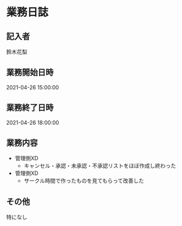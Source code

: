 # 業務日誌

## 記入者

鈴木花梨

## 業務開始日時

2021-04-26 15:00:00

## 業務終了日時

2021-04-26 18:00:00

## 業務内容

- 管理側XD
	- キャンセル・承認・未承認・不承認リストをほぼ作成し終わった
- 管理側XD
	- サークル時間で作ったものを見てもらって改善した

## その他

特になし